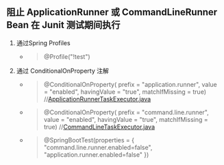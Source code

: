 ## 阻止 ApplicationRunner 或 CommandLineRunner Bean 在 Junit 测试期间执行
1. 通过Spring Profiles 
   - > @Profile("!test")
2. 通过 ConditionalOnProperty 注解
    - > @ConditionalOnProperty(
      prefix = "application.runner",
      value = "enabled",
      havingValue = "true",
      matchIfMissing = true) //[ApplicationRunnerTaskExecutor.java](src%2Fmain%2Fjava%2Fexecution%2FApplicationRunnerTaskExecutor.java)
    - > @ConditionalOnProperty(
      prefix = "command.line.runner",
      value = "enabled",
      havingValue = "true",
      matchIfMissing = true) //[CommandLineTaskExecutor.java](src%2Fmain%2Fjava%2Fexecution%2FCommandLineTaskExecutor.java)
    - > @SpringBootTest(properties = {
      "command.line.runner.enabled=false",
      "application.runner.enabled=false" })
